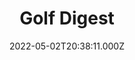 ---
collection_archive: false
collection_awards: []
collection_category:
  - Sports + Athletes
  - Editorial
  - Studio
  - Color
  - Conceptual
  - Environments
  - Portraits
collection_content: 
collection_cover: https://d1sf55qlb7p6hz.cloudfront.net/scottie_cover-1.jpg
collection_cover_mobile: https://d1sf55qlb7p6hz.cloudfront.net/scottie_cover_vert-1.jpg
collection_description: >-
  Featuring world’s number 1 and the 2022 Masters Champion Scottie Scheffler for
  the latest cover of Golf Digest
collection_description_alignment: center
collection_exhibition: []
collection_filter: Commissioned + Stock
collection_hidden: false
collection_meta: Take Your Game to the Next Level Cover Story
collection_meta_2: 
collection_press: []
collection_preview:
  - https://d1sf55qlb7p6hz.cloudfront.net/scottie_cover_4x3-1.jpg
  - https://d1sf55qlb7p6hz.cloudfront.net/scottie_cover_4x3-2.jpg
  - https://d1sf55qlb7p6hz.cloudfront.net/scottie_cover_4x3-3.jpg
  - https://d1sf55qlb7p6hz.cloudfront.net/scottie_cover_4x3-4.jpg
cover_image: 
date: 2022-05-02T20:38:11.000Z
hide_footer: true
layout: blocks
navigation_theme: black
px_extra: true
row_alignment: between
slug: golf-digest-scottie
theme_color: #C1FFD2
theme_color_all_works: #FF9494
title: Golf Digest 
seo:
  meta_description: 
  meta_title: 
collection_blocks:
  - _bookshop_name: collections/media-row-start
    row_alignment: between
  - _bookshop_name: collections/media-element
    align_y: 
    block: media-element
    caption: 
    color: #D3FAFF
    image: https://d1sf55qlb7p6hz.cloudfront.net/scheffler_GD-1.jpg
    margin_left: 30
    margin_right: 0
    margin_y: 100
    width: 40
  - _bookshop_name: collections/media-row
    row_alignment: between
  - _bookshop_name: collections/media-element
    align_y: 
    block: media-element
    caption: 
    color: #FEEECE
    image: https://d1sf55qlb7p6hz.cloudfront.net/scheffler_GD-2.jpg
    margin_left: 5
    margin_right: 0
    margin_y: 100
    width: 33
  - _bookshop_name: collections/media-element
    align_y: 
    block: media-element
    caption: 
    color: #FDC888
    image: https://d1sf55qlb7p6hz.cloudfront.net/scheffler_GD-3.jpg
    margin_left: 0
    margin_right: 0
    margin_y: 500
    width: 55
  - _bookshop_name: collections/media-row
    row_alignment: between
  - _bookshop_name: collections/media-element
    align_y: 
    block: media-element
    caption: 
    color: #FFA35B
    image: https://d1sf55qlb7p6hz.cloudfront.net/scheffler_GD-5.jpg
    margin_left: 35
    margin_right: 0
    margin_y: 400
    width: 20
  - _bookshop_name: collections/media-element
    align_y: 
    block: media-element
    caption: 
    color: #D6F0F3
    image: https://d1sf55qlb7p6hz.cloudfront.net/scheffler_GD-4.jpg
    margin_left: 0
    margin_right: 5
    margin_y: 200
    width: 33
  - _bookshop_name: collections/media-row
    row_alignment: between
  - _bookshop_name: collections/media-element
    align_y: 
    block: media-element
    caption: 
    color: #E2F9E5
    image: https://d1sf55qlb7p6hz.cloudfront.net/scheffler_GD-6.jpg
    margin_left: 45
    margin_right: 0
    margin_y: 200
    width: 40
  - _bookshop_name: collections/media-row
    row_alignment: between
  - _bookshop_name: collections/media-element
    align_y: 
    block: media-element
    caption: 
    color: #FFF1DC
    image: https://d1sf55qlb7p6hz.cloudfront.net/scheffler_GD-7.jpg
    margin_left: 0
    margin_right: 0
    margin_y: 200
    width: 33
  - _bookshop_name: collections/media-element
    align_y: 
    block: media-element
    caption: 
    color: #D1F8F4
    image: https://d1sf55qlb7p6hz.cloudfront.net/scottie_10-1.jpg
    margin_left: 0
    margin_right: 30
    margin_y: 200
    width: 33
  - _bookshop_name: collections/media-row
    row_alignment: between
  - _bookshop_name: collections/media-element
    align_y: 
    block: media-element
    caption: 
    color: #E8DFFE
    image: https://d1sf55qlb7p6hz.cloudfront.net/scheffler_GD-9.jpg
    margin_left: 10
    margin_right: 0
    margin_y: 100
    width: 50
  - _bookshop_name: collections/media-row
    row_alignment: between
  - _bookshop_name: collections/media-element
    align_y: 
    block: media-element
    caption: 
    color: #FFEBAD
    image: https://d1sf55qlb7p6hz.cloudfront.net/scheffler_GD-10.jpg
    margin_left: 20
    margin_right: 0
    margin_y: 200
    width: 70
  - _bookshop_name: collections/media-row-end
---